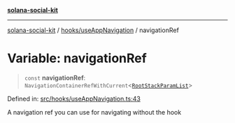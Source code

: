[**solana-social-kit**](../../../README.md)

***

[solana-social-kit](../../../README.md) / [hooks/useAppNavigation](../README.md) / navigationRef

# Variable: navigationRef

> `const` **navigationRef**: `NavigationContainerRefWithCurrent`\<[`RootStackParamList`](../type-aliases/RootStackParamList.md)\>

Defined in: [src/hooks/useAppNavigation.ts:43](https://github.com/SendArcade/solana-social-starter/blob/98f94bb63d3814df24512365f6ae706d273e698f/src/hooks/useAppNavigation.ts#L43)

A navigation ref you can use for navigating without the hook
